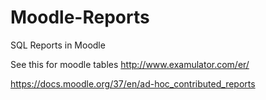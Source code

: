 # Moodle-Reports
SQL Reports in Moodle


See this for moodle tables
http://www.examulator.com/er/

https://docs.moodle.org/37/en/ad-hoc_contributed_reports
